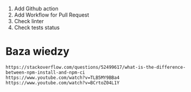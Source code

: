 1. Add Github action
2. Add Workflow for Pull Request
3. Check linter
4. Check tests status



# Baza wiedzy
```
https://stackoverflow.com/questions/52499617/what-is-the-difference-between-npm-install-and-npm-ci 
https://www.youtube.com/watch?v=TLB5MY9BBa4
https://www.youtube.com/watch?v=BCrtoZ04L1Y
```